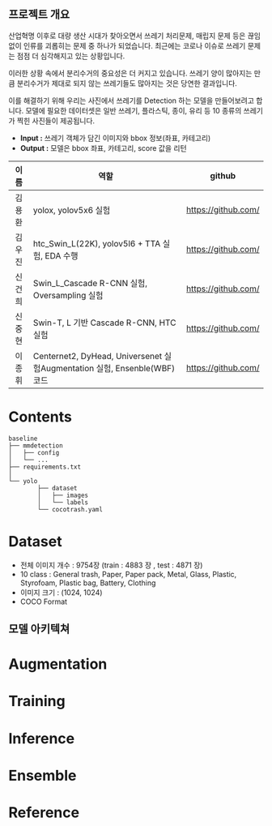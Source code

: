## 프로젝트 개요

산업혁명 이후로 대량 생산 시대가 찾아오면서 쓰레기 처리문제, 매립지 문제 등은 끊임없이 인류를 괴롭히는 문제 중 하나가 되었습니다. 최근에는 코로나 이슈로 쓰레기 문제는 점점 더 심각해지고 있는 상황입니다.


이러한 상황 속에서 분리수거의 중요성은 더 커지고 있습니다. 쓰레기 양이 많아지는 만큼 분리수거가 제대로 되지 않는 쓰레기들도 많아지는 것은 당연한 결과입니다.

이를 해결하기 위해 우리는 사진에서 쓰레기를 Detection 하는 모델을 만들어보려고 합니다. 모델에 필요한 데이터셋은 일반 쓰레기, 플라스틱, 종이, 유리 등 10 종류의 쓰레기가 찍힌 사진들이 제공됩니다.

- **Input :** 쓰레기 객체가 담긴 이미지와 bbox 정보(좌표, 카테고리)
- **Output :** 모델은 bbox 좌표, 카테고리, score 값을 리턴

|  이름      | 역할                                                         | github                         |
| :-------: | ------------------------------------------------------------ | ------------------------------ |
|김용환       | yolox, yolov5x6 실험                                         | https://github.com/ |
|김우진       | htc_Swin_L(22K), yolov5l6 + TTA 실험, EDA 수행               | https://github.com/    |
|신건희       | Swin_L_Cascade R-CNN 실험, Oversampling 실험                 | https://github.com/   |
|신중현       | Swin-T, L 기반 Cascade R-CNN, HTC 실험                       | https://github.com/    |
|이종휘       | Centernet2, DyHead, Universenet 실험Augmentation 실험, Ensenble(WBF) 코드 | https://github.com/    |

# Contents

```
baseline
├── mmdetection
│   ├── config
│   └── ...
├── requirements.txt
│
└── yolo
		├── dataset
		│   ├── images
		│   └── labels
		└── cocotrash.yaml
```



# Dataset

- 전체 이미지 개수 : 9754장 (train : 4883 장 , test : 4871 장)
- 10 class : General trash, Paper, Paper pack, Metal, Glass, Plastic, Styrofoam, Plastic bag, Battery, Clothing
- 이미지 크기 : (1024, 1024)
- COCO Format



## 모델 아키텍쳐



# Augmentation

# Training

# Inference

# Ensemble

# Reference

